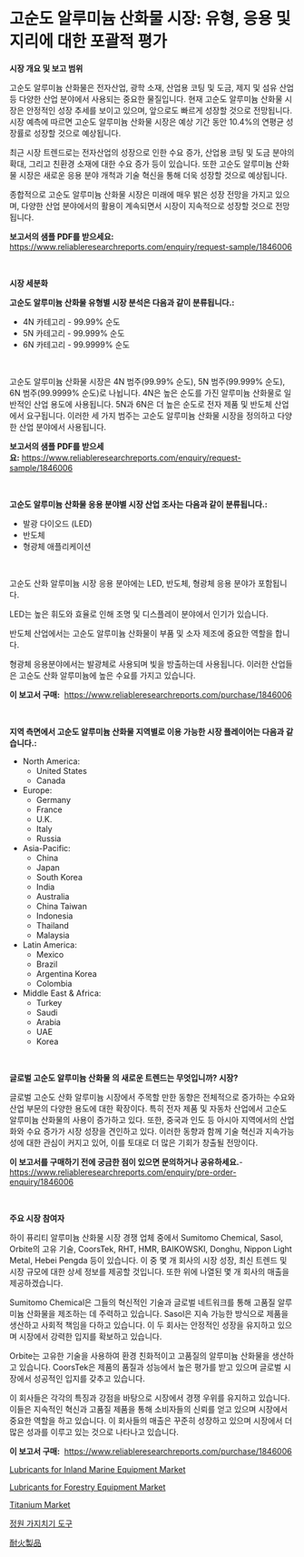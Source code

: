 <p><h1>고순도 알루미늄 산화물 시장: 유형, 응용 및 지리에 대한 포괄적 평가</h1></p><p><strong>시장 개요 및 보고 범위</strong></p>
<p><p>고순도 알루미늄 산화물은 전자산업, 광학 소재, 산업용 코팅 및 도금, 제지 및 섬유 산업 등 다양한 산업 분야에서 사용되는 중요한 물질입니다. 현재 고순도 알루미늄 산화물 시장은 안정적인 성장 추세를 보이고 있으며, 앞으로도 빠르게 성장할 것으로 전망됩니다. 시장 예측에 따르면 고순도 알루미늄 산화물 시장은 예상 기간 동안 10.4%의 연평균 성장률로 성장할 것으로 예상됩니다.</p><p>최근 시장 트렌드로는 전자산업의 성장으로 인한 수요 증가, 산업용 코팅 및 도금 분야의 확대, 그리고 친환경 소재에 대한 수요 증가 등이 있습니다. 또한 고순도 알루미늄 산화물 시장은 새로운 응용 분야 개척과 기술 혁신을 통해 더욱 성장할 것으로 예상됩니다.</p><p>종합적으로 고순도 알루미늄 산화물 시장은 미래에 매우 밝은 성장 전망을 가지고 있으며, 다양한 산업 분야에서의 활용이 계속되면서 시장이 지속적으로 성장할 것으로 전망됩니다.</p></p>
<p><strong>보고서의 샘플 PDF를 받으세요:</strong> <a href="https://www.reliableresearchreports.com/enquiry/request-sample/1846006">https://www.reliableresearchreports.com/enquiry/request-sample/1846006</a></p>
<p>&nbsp;</p>
<p><strong>시장 세분화</strong></p>
<p><strong>고순도 알루미늄 산화물 유형별 시장 분석은 다음과 같이 분류됩니다.:</strong></p>
<p><ul><li>4N 카테고리 - 99.99% 순도</li><li>5N 카테고리 - 99.999% 순도</li><li>6N 카테고리 - 99.9999% 순도</li></ul></p>
<p>&nbsp;</p>
<p><p>고순도 알루미늄 산화물 시장은 4N 범주(99.99% 순도), 5N 범주(99.999% 순도), 6N 범주(99.9999% 순도)로 나뉩니다. 4N은 높은 순도를 가진 알루미늄 산화물로 일반적인 산업 용도에 사용됩니다. 5N과 6N은 더 높은 순도로 전자 제품 및 반도체 산업에서 요구됩니다. 이러한 세 가지 범주는 고순도 알루미늄 산화물 시장을 정의하고 다양한 산업 분야에서 사용됩니다.</p></p>
<p><strong>보고서의 샘플 PDF를 받으세요:</strong>&nbsp;<a href="https://www.reliableresearchreports.com/enquiry/request-sample/1846006">https://www.reliableresearchreports.com/enquiry/request-sample/1846006</a></p>
<p>&nbsp;</p>
<p><strong> 고순도 알루미늄 산화물 응용 분야별 시장 산업 조사는 다음과 같이 분류됩니다.:</strong></p>
<p><ul><li>발광 다이오드 (LED)</li><li>반도체</li><li>형광체 애플리케이션</li></ul></p>
<p>&nbsp;</p>
<p><p>고순도 산화 알루미늄 시장 응용 분야에는 LED, 반도체, 형광체 응용 분야가 포함됩니다. </p><p>LED는 높은 휘도와 효율로 인해 조명 및 디스플레이 분야에서 인기가 있습니다. </p><p>반도체 산업에서는 고순도 알루미늄 산화물이 부품 및 소자 제조에 중요한 역할을 합니다. </p><p>형광체 응용분야에서는 발광체로 사용되며 빛을 방출하는데 사용됩니다. 이러한 산업들은 고순도 산화 알루미늄에 높은 수요를 가지고 있습니다.</p></p>
<p><strong>이 보고서 구매:</strong>&nbsp; <a href="https://www.reliableresearchreports.com/purchase/1846006">https://www.reliableresearchreports.com/purchase/1846006</a></p>
<p>&nbsp;</p>
<p><strong>지역 측면에서 고순도 알루미늄 산화물 지역별로 이용 가능한 시장 플레이어는 다음과 같습니다.:</strong></p>
<p><ul>
    <li>
        North America:
        <ul>
            <li>United States</li>
            <li>Canada</li>
        </ul>
    </li>
    <li>
        Europe:
        <ul>
            <li>Germany</li>
            <li>France</li>
            <li>U.K.</li>
            <li>Italy</li>
            <li>Russia</li>
        </ul>
    </li>
    <li>
        Asia-Pacific:
        <ul>
            <li>China</li>
            <li>Japan</li>
            <li>South Korea</li>
            <li>India</li>
            <li>Australia</li>
            <li>China Taiwan</li>
            <li>Indonesia</li>
            <li>Thailand</li>
            <li>Malaysia</li>
        </ul>
    </li>
    <li>
        Latin America:
        <ul>
            <li>Mexico</li>
            <li>Brazil</li>
            <li>Argentina Korea</li>
            <li>Colombia</li>
        </ul>
    </li>
    <li>
        Middle East & Africa:
        <ul>
            <li>Turkey</li>
            <li>Saudi</li>
            <li>Arabia</li>
            <li>UAE</li>
            <li>Korea</li>
        </ul>
    </li>
    </ul></p>
<p>&nbsp;</p>
<p><strong>글로벌 고순도 알루미늄 산화물 의 새로운 트렌드는 무엇입니까? 시장?</strong></p>
<p><p>글로벌 고순도 산화 알루미늄 시장에서 주목할 만한 동향은 전체적으로 증가하는 수요와 산업 부문의 다양한 용도에 대한 확장이다. 특히 전자 제품 및 자동차 산업에서 고순도 알루미늄 산화물의 사용이 증가하고 있다. 또한, 중국과 인도 등 아시아 지역에서의 산업화와 수요 증가가 시장 성장을 견인하고 있다. 이러한 동향과 함께 기술 혁신과 지속가능성에 대한 관심이 커지고 있어, 이를 토대로 더 많은 기회가 창출될 전망이다.</p></p>
<p><strong>이 보고서를 구매하기 전에 궁금한 점이 있으면 문의하거나 공유하세요.</strong>- <a href="https://www.reliableresearchreports.com/enquiry/pre-order-enquiry/1846006">https://www.reliableresearchreports.com/enquiry/pre-order-enquiry/1846006</a></p>
<p>&nbsp;</p>
<p><strong>주요 시장 참여자</strong></p>
<p><p>하이 퓨리티 알루미늄 산화물 시장 경쟁 업체 중에서 Sumitomo Chemical, Sasol, Orbite의 고유 기술, CoorsTek, RHT, HMR, BAIKOWSKI, Donghu, Nippon Light Metal, Hebei Pengda 등이 있습니다. 이 중 몇 개 회사의 시장 성장, 최신 트렌드 및 시장 규모에 대한 상세 정보를 제공할 것입니다. 또한 위에 나열된 몇 개 회사의 매출을 제공하겠습니다. </p><p>Sumitomo Chemical은 그들의 혁신적인 기술과 글로벌 네트워크를 통해 고품질 알루미늄 산화물을 제조하는 데 주력하고 있습니다. Sasol은 지속 가능한 방식으로 제품을 생산하고 사회적 책임을 다하고 있습니다. 이 두 회사는 안정적인 성장을 유지하고 있으며 시장에서 강력한 입지를 확보하고 있습니다.</p><p>Orbite는 고유한 기술을 사용하여 환경 친화적이고 고품질의 알루미늄 산화물을 생산하고 있습니다. CoorsTek은 제품의 품질과 성능에서 높은 평가를 받고 있으며 글로벌 시장에서 성공적인 입지를 갖추고 있습니다.</p><p>이 회사들은 각각의 특징과 강점을 바탕으로 시장에서 경쟁 우위를 유지하고 있습니다. 이들은 지속적인 혁신과 고품질 제품을 통해 소비자들의 신뢰를 얻고 있으며 시장에서 중요한 역할을 하고 있습니다. 이 회사들의 매출은 꾸준히 성장하고 있으며 시장에서 더 많은 성과를 이루고 있는 것으로 나타나고 있습니다.</p></p>
<p><strong>이 보고서 구매:</strong>&nbsp;&nbsp;<a href="https://www.reliableresearchreports.com/purchase/1846006">https://www.reliableresearchreports.com/purchase/1846006</a></p>
<p><p><a href="https://three-jumbo-f6d.notion.site/Lubricants-for-Inland-Marine-Equipment-Market-Size-Share-Trends-Analysis-Report-By-Material-By-T-d1615372adba45048e3a93c26431f8a0">Lubricants for Inland Marine Equipment Market</a></p><p><a href="https://noble-drawer-34c.notion.site/Lubricants-for-Forestry-Equipment-Market-Size-Growth-and-Forecast-from-2024-2031-133d5759b9eb4ddcabcc9084dd7293d7">Lubricants for Forestry Equipment Market</a></p><p><a href="https://github.com/prosalinda88/Market-Research-Report-List-3/blob/main/titanium-market.md">Titanium Market</a></p><p><a href="https://github.com/vsoq0zknh59/Market-Research-Report-List-1/blob/main/3037097190779.md">정원 가지치기 도구</a></p><p><a href="https://github.com/lababdou/Market-Research-Report-List-2/blob/main/3369314190933.md">耐火製品</a></p></p>
